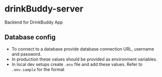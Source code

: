 # drinkBuddy-server
Backend for DrinkBuddy App

## Database config
- To connect to a database provide database connection URL, username and password.
- In production these values should be provided as environment variables.
- In local dev setups create `.env` file and add these values. Refer to `.env.sample` for the format